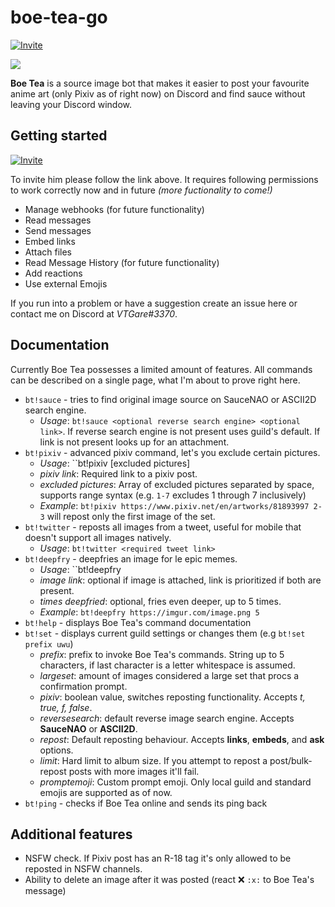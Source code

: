 # boe-tea-go
[![Invite](https://img.shields.io/badge/Invite%20Link-%40Boe%20Tea-brightgreen)](https://discordapp.com/api/oauth2/authorize?client_id=636468907049353216&permissions=537250880&scope=bot)

<img align="center" src="https://cdn.discordapp.com/avatars/636468907049353216/f22aa4bf930d9743dd40a10287de8b04.png?size=256">

**Boe Tea** is a source image bot that makes it easier to post your favourite anime art (only Pixiv as of right now) on Discord and find sauce without leaving your Discord window.

## Getting started
[![Invite](https://img.shields.io/badge/Invite%20Link-%40Boe%20Tea-brightgreen)](https://discordapp.com/api/oauth2/authorize?client_id=636468907049353216&permissions=537250880&scope=bot)

To invite him please follow the link above. It requires following permissions to work correctly now and in future *(more fuctionality to come!)*
* Manage webhooks (for future functionality)
* Read messages
* Send messages
* Embed links
* Attach files
* Read Message History (for future functionality)
* Add reactions
* Use external Emojis

If you run into a problem or have a suggestion create an issue here or contact me on Discord at *VTGare#3370*.

## Documentation
Currently Boe Tea possesses a limited amount of features. All commands can be described on a single page, what I'm about to prove right here.
* ``bt!sauce`` - tries to find original image source on SauceNAO or ASCII2D search engine.
    * *Usage*: ``bt!sauce <optional reverse search engine> <optional link>``. If reverse search engine is not present uses guild's default. If link is not present looks up for an attachment.
* ``bt!pixiv`` - advanced pixiv command, let's you exclude certain pictures.
   * *Usage*: ``bt!pixiv <pixiv link> [excluded pictures]
   * *pixiv link*: Required link to a pixiv post.
   * *excluded pictures*: Array of excluded pictures separated by space, supports range syntax (e.g. ``1-7`` excludes 1 through 7 inclusively)
   * *Example*: ``bt!pixiv https://www.pixiv.net/en/artworks/81893997 2-3`` will repost only the first image of the set.
* ``bt!twitter`` - reposts all images from a tweet, useful for mobile that doesn't support all images natively. 
   * *Usage*: ``bt!twitter <required tweet link>``
* ``bt!deepfry`` - deepfries an image for le epic memes.
   * *Usage*: ``bt!deepfry <image link> <times deepfried>
   * *image link*: optional if image is attached, link is prioritized if both are present.
   * *times deepfried*: optional, fries even deeper, up to 5 times.
   * *Example*: ``bt!deepfry https://imgur.com/image.png 5``
* ``bt!help`` - displays Boe Tea's command documentation
* ``bt!set`` - displays current guild settings or changes them (e.g ``bt!set prefix uwu``)
    * *prefix*: prefix to invoke Boe Tea's commands. String up to 5 characters, if last character is a letter whitespace is assumed.
    * *largeset*: amount of images considered a large set that procs a confirmation prompt.
    * *pixiv*: boolean value, switches reposting functionality. Accepts *t, true, f, false*.
    * *reversesearch*: default reverse image search engine. Accepts **SauceNAO** or **ASCII2D**.
    * *repost*: Default reposting behaviour. Accepts **links**, **embeds**, and **ask** options.
    * *limit*: Hard limit to album size. If you attempt to repost a post/bulk-repost posts with more images it'll fail.
    * *promptemoji*: Custom prompt emoji. Only local guild and standard emojis are supported as of now.
* ``bt!ping`` - checks if Boe Tea online and sends its ping back

## Additional features
* NSFW check. If Pixiv post has an R-18 tag it's only allowed to be reposted in NSFW channels.
* Ability to delete an image after it was posted (react ❌ ``:x:`` to Boe Tea's message)
